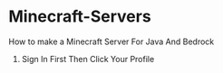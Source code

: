 # Minecraft-Servers
How to make a Minecraft Server For Java And Bedrock
1. Sign In First Then Click Your Profile
